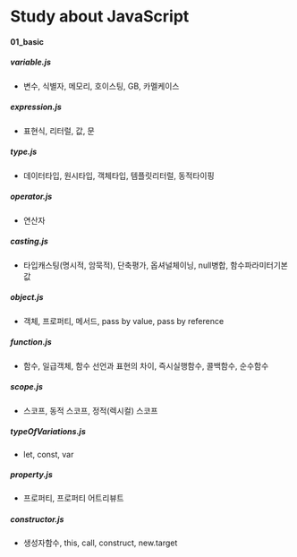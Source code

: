 # Study about JavaScript
#### 01_basic
##### variable.js
- 변수, 식별자, 메모리, 호이스팅, GB, 카멜케이스
##### expression.js
- 표현식, 리터럴, 값, 문
##### type.js
- 데이터타입, 원시타입, 객체타입, 템플릿리터럴, 동적타이핑
##### operator.js
- 연산자
##### casting.js
- 타입캐스팅(명시적, 암묵적), 단축평가, 옵셔널체이닝, null병합, 함수파라미터기본값
##### object.js
- 객체, 프로퍼티, 메서드, pass by value, pass by reference
##### function.js
- 함수, 일급객체, 함수 선언과 표현의 차이, 즉시실행함수, 콜백함수, 순수함수
##### scope.js
- 스코프, 동적 스코프, 정적(렉시컬) 스코프
##### typeOfVariations.js
- let, const, var
##### property.js
- 프로퍼티, 프로퍼티 어트리뷰트
##### constructor.js
- 생성자함수, this, call, construct, new.target


